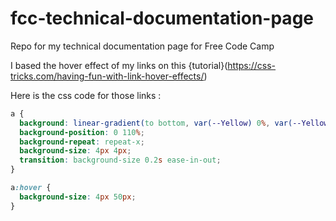 # fcc-technical-documentation-page
Repo  for my technical documentation page for Free Code Camp

I based the hover effect of my links on this {tutorial}(https://css-tricks.com/having-fun-with-link-hover-effects/)

Here is the css code for those links :

```css
a {
  background: linear-gradient(to bottom, var(--Yellow) 0%, var(--Yellow) 100%);
  background-position: 0 110%;
  background-repeat: repeat-x;
  background-size: 4px 4px;
  transition: background-size 0.2s ease-in-out;
}

a:hover {
  background-size: 4px 50px;
}
```
